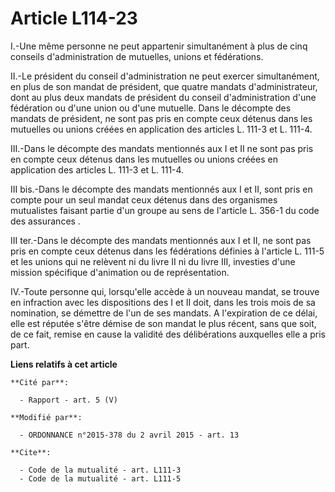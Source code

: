 # Article L114-23

I.-Une même personne ne peut appartenir simultanément à plus de cinq conseils d'administration de mutuelles, unions et
fédérations. 

II.-Le président du conseil d'administration ne peut exercer simultanément, en plus de son mandat de président, que quatre
mandats d'administrateur, dont au plus deux mandats de président du conseil d'administration d'une fédération ou d'une union
ou d'une mutuelle. Dans le décompte des mandats de président, ne sont pas pris en compte ceux détenus dans les mutuelles ou
unions créées en application des articles L. 111-3 et L. 111-4. 

III.-Dans le décompte des mandats mentionnés aux I et II ne sont pas pris en compte ceux détenus dans les mutuelles ou unions
créées en application des articles L. 111-3 et L. 111-4. 

III bis.-Dans le décompte des mandats mentionnés aux I et II, sont pris en compte pour un seul mandat ceux détenus dans des
organismes mutualistes faisant partie d'un                          groupe au sens de l'article L. 356-1 du code des
assurances . 

III ter.-Dans le décompte des mandats mentionnés aux I et II, ne sont pas pris en compte ceux détenus dans les fédérations
définies à l'article L. 111-5 et les unions qui ne relèvent ni du livre II ni du livre III, investies d'une mission
spécifique d'animation ou de représentation. 

IV.-Toute personne qui, lorsqu'elle accède à un nouveau mandat, se trouve en infraction avec les dispositions des I et II
doit, dans les trois mois de sa nomination, se démettre de l'un de ses mandats. A l'expiration de ce délai, elle est réputée
s'être démise de son mandat le plus récent, sans que soit, de ce fait, remise en cause la validité des délibérations
auxquelles elle a pris part.

**Liens relatifs à cet article**

	**Cité par**:

	  - Rapport - art. 5 (V)

	**Modifié par**:

	  - ORDONNANCE n°2015-378 du 2 avril 2015 - art. 13

	**Cite**:

	  - Code de la mutualité - art. L111-3
	  - Code de la mutualité - art. L111-5
